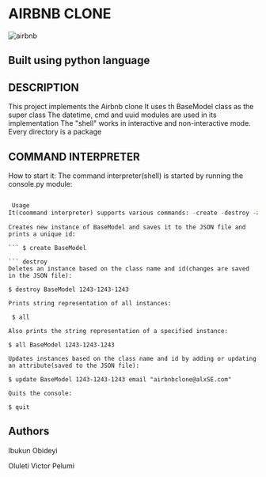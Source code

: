 # AIRBNB CLONE

![airbnb](https://user-images.githubusercontent.com/83606182/183284424-59181430-8fcb-46ed-bf00-8333c1d89c13.png)

## Built using python language

## DESCRIPTION

This project implements the Airbnb clone It uses th BaseModel class as the super class The datetime, cmd and uuid modules are used in its implementation The "shell" works in interactive and non-interactive mode. Every directory is a package

## COMMAND INTERPRETER

How to start it:
The command interpreter(shell) is started by running the console.py module:

```$./console.py

 Usage
It(coommand interpreter) supports various commands: -create -destroy -all -update -quit
````

```create
Creates new instance of BaseModel and saves it to the JSON file and prints a unique id:

``` $ create BaseModel

``` destroy
Deletes an instance based on the class name and id(changes are saved in the JSON file):

$ destroy BaseModel 1243-1243-1243
```

```all
Prints string representation of all instances:

 $ all

Also prints the string representation of a specified instance:

$ all BaseModel 1243-1243-1243
```

``` update
Updates instances based on the class name and id by adding or updating an attribute(saved to the JSON file):

$ update BaseModel 1243-1243-1243 email "airbnbclone@alxSE.com"
```

``` quit
Quits the console:

$ quit
```

## Authors

Ibukun Obideyi

Oluleti Victor Pelumi
